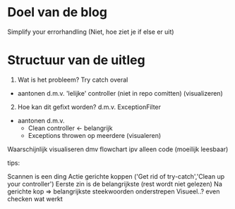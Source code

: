 ﻿# Doel van de blog
Simplify your errorhandling
(Niet, hoe ziet je if else er uit)

# Structuur van de uitleg
1. Wat is het probleem?
Try catch overal
- aantonen d.m.v. 'lelijke' controller (niet in repo comitten)
(visualizeren)

2. Hoe kan dit gefixt worden?
d.m.v. ExceptionFilter
- aantonen d.m.v. 
	- Clean controller <- belangrijk
	- Exceptions throwen op meerdere
(visualeren)

Waarschijnlijk visualiseren dmv flowchart ipv alleen code (moeilijk leesbaar)

tips:

Scannen is een ding 
Actie gerichte koppen ('Get rid of try-catch','Clean up your controller')
Eerste zin is de belangrijkste (rest wordt niet gelezen)
Na gerichte kop => belangrijkste steekwoorden onderstrepen
Visueel..? even checken wat werkt



